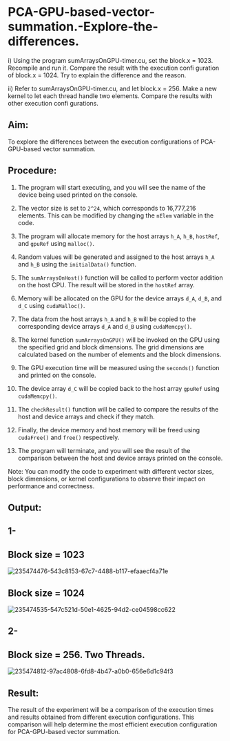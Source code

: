 # PCA-GPU-based-vector-summation.-Explore-the-differences.
i) Using the program sumArraysOnGPU-timer.cu, set the block.x = 1023. Recompile and run it. Compare the result with the execution confi guration of block.x = 1024. Try to explain the difference and the reason.

ii) Refer to sumArraysOnGPU-timer.cu, and let block.x = 256. Make a new kernel to let each thread handle two elements. Compare the results with other execution confi gurations.
## Aim:
To explore the differences between the execution configurations of PCA-GPU-based vector summation.

## Procedure:
1. The program will start executing, and you will see the name of the device being used printed on the console.

2. The vector size is set to `2^24`, which corresponds to 16,777,216 elements. This can be modified by changing the `nElem` variable in the code.

3. The program will allocate memory for the host arrays `h_A`, `h_B`, `hostRef`, and `gpuRef` using `malloc()`.

4. Random values will be generated and assigned to the host arrays `h_A` and `h_B` using the `initialData()` function.

5. The `sumArraysOnHost()` function will be called to perform vector addition on the host CPU. The result will be stored in the `hostRef` array.

6. Memory will be allocated on the GPU for the device arrays `d_A`, `d_B`, and `d_C` using `cudaMalloc()`.

7. The data from the host arrays `h_A` and `h_B` will be copied to the corresponding device arrays `d_A` and `d_B` using `cudaMemcpy()`.

8. The kernel function `sumArraysOnGPU()` will be invoked on the GPU using the specified grid and block dimensions. The grid dimensions are calculated based on the number of elements and the block dimensions.

9. The GPU execution time will be measured using the `seconds()` function and printed on the console.

10. The device array `d_C` will be copied back to the host array `gpuRef` using `cudaMemcpy()`.

11. The `checkResult()` function will be called to compare the results of the host and device arrays and check if they match.

12. Finally, the device memory and host memory will be freed using `cudaFree()` and `free()` respectively.

13. The program will terminate, and you will see the result of the comparison between the host and device arrays printed on the console.

Note: You can modify the code to experiment with different vector sizes, block dimensions, or kernel configurations to observe their impact on performance and correctness.

## Output:
## 1-
## Block size = 1023
![235474476-543c8153-67c7-4488-b117-efaaecf4a71e](https://github.com/Fawziya20/PCA-GPU-based-vector-summation.-Explore-the-differences./assets/75235022/2b84894d-5559-4f14-ac98-d0129c2cdace)

## Block size = 1024
![235474535-547c521d-50e1-4625-94d2-ce04598cc622](https://github.com/Fawziya20/PCA-GPU-based-vector-summation.-Explore-the-differences./assets/75235022/5ecb137b-9995-4ebf-873b-5a7241aa80bd)
## 2-
## Block size = 256. Two Threads.
![235474812-97ac4808-6fd8-4b47-a0b0-656e6d1c94f3](https://github.com/Fawziya20/PCA-GPU-based-vector-summation.-Explore-the-differences./assets/75235022/0d1cad33-a6e6-411f-a381-4e07c2012746)

## Result:
The result of the experiment will be a comparison of the execution times and results obtained from different execution configurations. This comparison will help determine the most efficient execution configuration for PCA-GPU-based vector summation.
